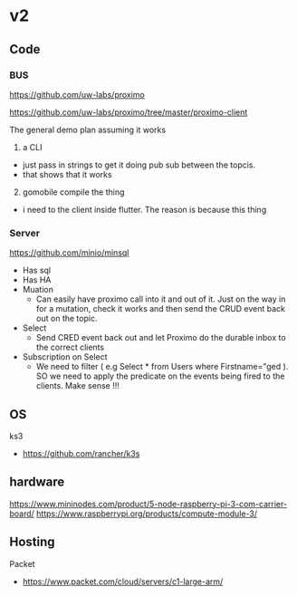 # v2 


## Code

### BUS
https://github.com/uw-labs/proximo

https://github.com/uw-labs/proximo/tree/master/proximo-client

The general demo plan assuming it works

1. a CLI
- just pass in strings to get it doing pub sub between the topcis.
 - that shows that it works
 
2. gomobile compile the thing
- i need to the client inside flutter. The reason is because this thing 

### Server
https://github.com/minio/minsql
- Has sql
- Has HA
- Muation
  - Can easily have proximo call into it and out of it. Just on the way in for a mutation, check it works and then send the CRUD event back out on the topic.
- Select
  - Send CRED event back out and let Proximo do the durable inbox to the correct clients
- Subscription on Select
  - We need to filter ( e.g Select * from Users where Firstname="ged ). SO we need to apply the predicate on the events being fired to the clients. Make sense !!!
 


## OS
ks3
- https://github.com/rancher/k3s

## hardware
https://www.mininodes.com/product/5-node-raspberry-pi-3-com-carrier-board/
https://www.raspberrypi.org/products/compute-module-3/

## Hosting
Packet
- https://www.packet.com/cloud/servers/c1-large-arm/



